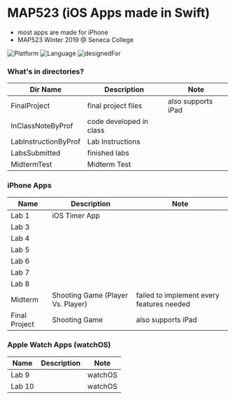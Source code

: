 # MAP523 (iOS Apps made in Swift)
* most apps are made for iPhone
* MAP523 Winter 2019 @ Seneca College

![Platform](https://img.shields.io/badge/Platform-iOS-silver.svg)
![Language](https://img.shields.io/badge/language-Swift%204.2%20and%20%2B-orange.svg)
![designedFor](https://img.shields.io/badge/designedFor-iPhone%2C%20AppleWatch-green.svg)

### What's in directories?
|Dir Name|Description|Note|
|----|----|----|
FinalProject|final project files|also supports iPad|
|InClassNoteByProf|code developed in class||
LabInstructionByProf|Lab Instructions|
|LabsSubmitted|finished labs||
MidtermTest|Midterm Test||

### iPhone Apps
|Name|Description|Note|
|----|----|----|
Lab 1|iOS Timer App||
|Lab 3|||
Lab 4||
|Lab 5|||
Lab 6||
|Lab 7|||
Lab 8||
|Midterm|Shooting Game (Player Vs. Player)|failed to implement every features needed|
Final Project|Shooting Game|also supports iPad|

### Apple Watch Apps (watchOS)
|Name|Description|Note|
|----|----|----|
Lab 9||watchOS|
|Lab 10||watchOS|
